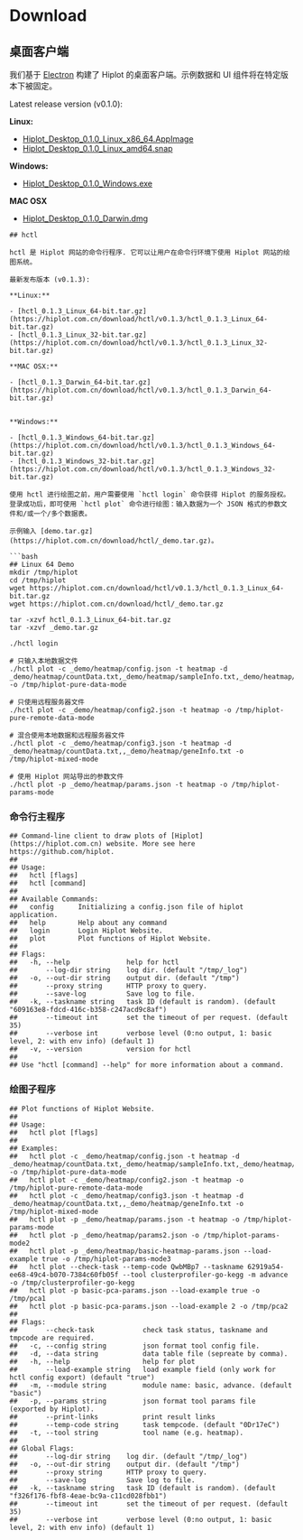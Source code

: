 # Download



## 桌面客户端

我们基于 [Electron](https://www.electronjs.org/) 构建了 Hiplot 的桌面客户端。示例数据和 UI 组件将在特定版本下被固定。

Latest release version (v0.1.0):

**Linux:**

- [Hiplot_Desktop_0.1.0_Linux_x86_64.AppImage](https://hiplot.com.cn/download/desktop/v0.1.0/Hiplot_Desktop_0.1.0_Linux_x86_64.AppImage)
- [Hiplot_Desktop_0.1.0_Linux_amd64.snap](https://hiplot.com.cn/download/desktop/v0.1.0/Hiplot_Desktop_0.1.0_Linux_amd64.snap)

**Windows:**

- [Hiplot_Desktop_0.1.0_Windows.exe](https://hiplot.com.cn/download/desktop/v0.1.0/Hiplot_Desktop_0.1.0_Windows.exe)

**MAC OSX**

- [Hiplot_Desktop_0.1.0_Darwin.dmg](https://hiplot.com.cn/download/desktop/v0.1.0/Hiplot_Desktop_0.1.0_Darwin.dmg)

```
## hctl

hctl 是 Hiplot 网站的命令行程序. 它可以让用户在命令行环境下使用 Hiplot 网站的绘图系统。

最新发布版本 (v0.1.3):

**Linux:**

- [hctl_0.1.3_Linux_64-bit.tar.gz](https://hiplot.com.cn/download/hctl/v0.1.3/hctl_0.1.3_Linux_64-bit.tar.gz)
- [hctl_0.1.3_Linux_32-bit.tar.gz](https://hiplot.com.cn/download/hctl/v0.1.3/hctl_0.1.3_Linux_32-bit.tar.gz)

**MAC OSX:**

- [hctl_0.1.3_Darwin_64-bit.tar.gz](https://hiplot.com.cn/download/hctl/v0.1.3/hctl_0.1.3_Darwin_64-bit.tar.gz)


**Windows:**

- [hctl_0.1.3_Windows_64-bit.tar.gz](https://hiplot.com.cn/download/hctl/v0.1.3/hctl_0.1.3_Windows_64-bit.tar.gz)
- [hctl_0.1.3_Windows_32-bit.tar.gz](https://hiplot.com.cn/download/hctl/v0.1.3/hctl_0.1.3_Windows_32-bit.tar.gz)

使用 hctl 进行绘图之前，用户需要使用 `hctl login` 命令获得 Hiplot 的服务授权。 登录成功后，即可使用 `hctl plot` 命令进行绘图：输入数据为一个 JSON 格式的参数文件和/或一个/多个数据表。

示例输入 [demo.tar.gz](https://hiplot.com.cn/download/hctl/_demo.tar.gz)。

```bash
## Linux 64 Demo
mkdir /tmp/hiplot
cd /tmp/hiplot
wget https://hiplot.com.cn/download/hctl/v0.1.3/hctl_0.1.3_Linux_64-bit.tar.gz
wget https://hiplot.com.cn/download/hctl/_demo.tar.gz

tar -xzvf hctl_0.1.3_Linux_64-bit.tar.gz
tar -xzvf _demo.tar.gz

./hctl login

# 只输入本地数据文件
./hctl plot -c _demo/heatmap/config.json -t heatmap -d _demo/heatmap/countData.txt,_demo/heatmap/sampleInfo.txt,_demo/heatmap/geneInfo.txt -o /tmp/hiplot-pure-data-mode

# 只使用远程服务器文件
./hctl plot -c _demo/heatmap/config2.json -t heatmap -o /tmp/hiplot-pure-remote-data-mode

# 混合使用本地数据和远程服务器文件
./hctl plot -c _demo/heatmap/config3.json -t heatmap -d _demo/heatmap/countData.txt,,_demo/heatmap/geneInfo.txt -o /tmp/hiplot-mixed-mode

# 使用 Hiplot 网站导出的参数文件
./hctl plot -p _demo/heatmap/params.json -t heatmap -o /tmp/hiplot-params-mode
```

### 命令行主程序


```
## Command-line client to draw plots of [Hiplot](https://hiplot.com.cn) website. More see here https://github.com/hiplot.
## 
## Usage:
##   hctl [flags]
##   hctl [command]
## 
## Available Commands:
##   config      Initializing a config.json file of hiplot application.
##   help        Help about any command
##   login       Login Hiplot Website.
##   plot        Plot functions of Hiplot Website.
## 
## Flags:
##   -h, --help              help for hctl
##       --log-dir string    log dir. (default "/tmp/_log")
##   -o, --out-dir string    output dir. (default "/tmp")
##       --proxy string      HTTP proxy to query.
##       --save-log          Save log to file.
##   -k, --taskname string   task ID (default is random). (default "609163e8-fdcd-416c-b358-c247acd9c8af")
##       --timeout int       set the timeout of per request. (default 35)
##       --verbose int       verbose level (0:no output, 1: basic level, 2: with env info) (default 1)
##   -v, --version           version for hctl
## 
## Use "hctl [command] --help" for more information about a command.
```

### 绘图子程序


```
## Plot functions of Hiplot Website.
## 
## Usage:
##   hctl plot [flags]
## 
## Examples:
##   hctl plot -c _demo/heatmap/config.json -t heatmap -d _demo/heatmap/countData.txt,_demo/heatmap/sampleInfo.txt,_demo/heatmap/geneInfo.txt -o /tmp/hiplot-pure-data-mode
##   hctl plot -c _demo/heatmap/config2.json -t heatmap -o /tmp/hiplot-pure-remote-data-mode
##   hctl plot -c _demo/heatmap/config3.json -t heatmap -d _demo/heatmap/countData.txt,,_demo/heatmap/geneInfo.txt -o /tmp/hiplot-mixed-mode
##   hctl plot -p _demo/heatmap/params.json -t heatmap -o /tmp/hiplot-params-mode
##   hctl plot -p _demo/heatmap/params2.json -o /tmp/hiplot-params-mode2
##   hctl plot -p _demo/heatmap/basic-heatmap-params.json --load-example true -o /tmp/hiplot-params-mode3
##   hctl plot --check-task --temp-code QwbMBp7 --taskname 62919a54-ee68-49c4-b070-7384c60fb05f --tool clusterprofiler-go-kegg -m advance -o /tmp/clusterprofiler-go-kegg
##   hctl plot -p basic-pca-params.json --load-example true -o /tmp/pca1
##   hctl plot -p basic-pca-params.json --load-example 2 -o /tmp/pca2
## 
## Flags:
##       --check-task            check task status, taskname and tmpcode are required.
##   -c, --config string         json format tool config file.
##   -d, --data string           data table file (sepreate by comma).
##   -h, --help                  help for plot
##       --load-example string   load example field (only work for hctl config export) (default "true")
##   -m, --module string         module name: basic, advance. (default "basic")
##   -p, --params string         json format tool params file (exported by Hiplot).
##       --print-links           print result links
##       --temp-code string      task tempcode. (default "0Dr17eC")
##   -t, --tool string           tool name (e.g. heatmap).
## 
## Global Flags:
##       --log-dir string    log dir. (default "/tmp/_log")
##   -o, --out-dir string    output dir. (default "/tmp")
##       --proxy string      HTTP proxy to query.
##       --save-log          Save log to file.
##   -k, --taskname string   task ID (default is random). (default "f326f176-fbf8-4eae-bc9a-c11cd028fbb1")
##       --timeout int       set the timeout of per request. (default 35)
##       --verbose int       verbose level (0:no output, 1: basic level, 2: with env info) (default 1)
```
